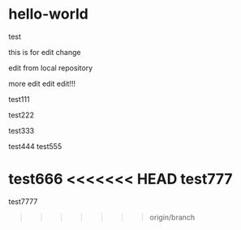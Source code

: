 # hello-world
test


this is for edit change

edit from local repository

more edit edit edit!!!

test111

test222

test333

test444
test555

test666
<<<<<<< HEAD
test777
=======

test7777
>>>>>>> origin/branch
